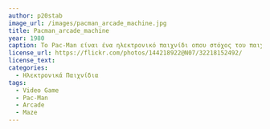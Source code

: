 ```yaml
---
author: p20stab
image_url: /images/pacman_arcade_machine.jpg
title: Pacman_arcade_machine
year: 1980
caption: Το Pac-Man είναι ένα ηλεκτρονικό παιχνίδι οπου στόχος του παιχνιδιού είναι να φάτε τις κουκκίδες του λαβύρινθου χωρίς να σε πιάσουν τα τέσσερα φαντάσματα.
license_url: https://flickr.com/photos/144218922@N07/32218152492/
license_text: 
categories:
  - Ηλεκτρονικά Παιχνίδια
tags:
  - Video Game
  - Pac-Man
  - Arcade
  - Maze
---
```

